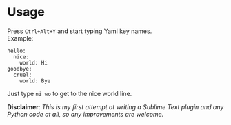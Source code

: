 # Usage
Press `Ctrl+Alt+Y` and start typing Yaml key names.  
Example:

    hello:
      nice:
        world: Hi
    goodbye:
      cruel:
        world: Bye

Just type `ni wo` to get to the nice world line.

**Disclaimer**: *This is my first attempt at writing a Sublime Text plugin and any Python code at all, so any improvements are welcome.*
